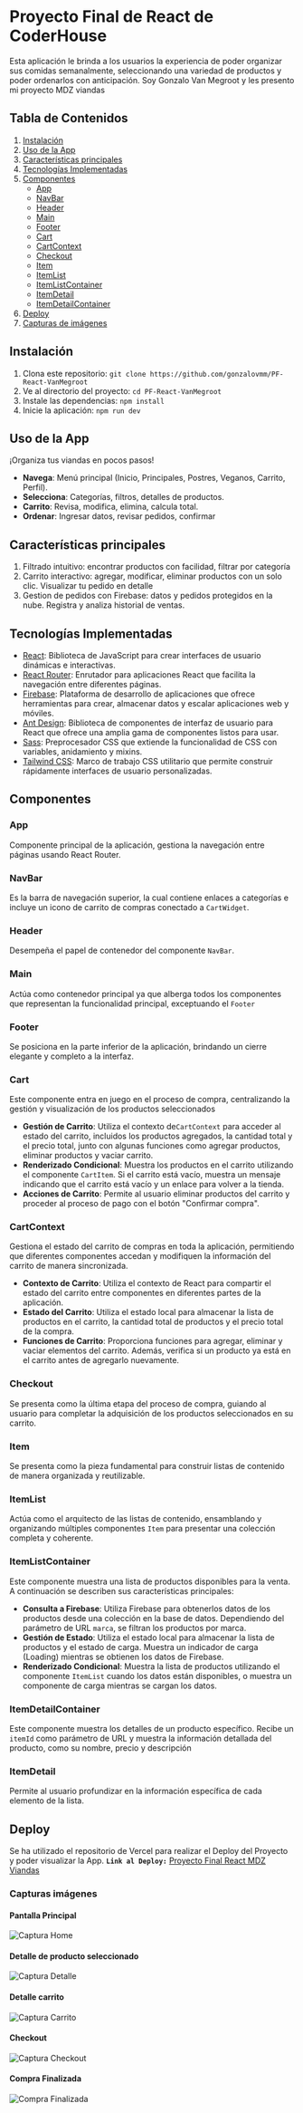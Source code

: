 # Proyecto Final de React de CoderHouse
Esta aplicación le brinda a los usuarios la experiencia de poder organizar sus comidas semanalmente, seleccionando una variedad de productos y poder ordenarlos con anticipación. Soy Gonzalo Van Megroot y les presento mi proyecto MDZ viandas
## Tabla de Contenidos

1. [Instalación](#instalación)
2. [Uso de la App](#uso)
3. [Características principales](#características)
4. [Tecnologías Implementadas](#tecnologías-utilizadas)
5. [Componentes](#componentes)
    - [App](#app)
    - [NavBar](#navbar)
    - [Header](#header)
    - [Main](#main)
    - [Footer](#footer)
    - [Cart](#cart)
    - [CartContext](#cartcontext)
    - [Checkout](#checkout)
    - [Item](#item)
    - [ItemList](#itemlist)
    - [ItemListContainer](#itemlistcontainer)
    - [ItemDetail](#itemdetail)
    - [ItemDetailContainer](#itemdetailcontainer)
6. [Deploy](#deploy)
7. [Capturas de imágenes](#capturas-de-imágenes)

## Instalación

1. Clona este repositorio: `git clone https://github.com/gonzalovmm/PF-React-VanMegroot`
2. Ve al directorio del proyecto: `cd PF-React-VanMegroot`
3. Instale las dependencias: `npm install`
4. Inicie la aplicación: `npm run dev`

## Uso de la App

¡Organiza tus viandas en pocos pasos!
- **Navega**: Menú principal (Inicio, Principales, Postres, Veganos, Carrito, Perfil).
- **Selecciona**: Categorías, filtros, detalles de productos.
- **Carrito**: Revisa, modifica, elimina, calcula total.
- **Ordenar**: Ingresar datos, revisar pedidos, confirmar

## Características principales

1. Filtrado intuitivo: encontrar productos con facilidad, filtrar por categoría
2. Carrito interactivo: agregar, modificar, eliminar productos con un solo clic. Visualizar tu pedido en detalle
3. Gestion de pedidos con Firebase: datos y pedidos protegidos en la nube. Registra y analiza historial de ventas.

## Tecnologías Implementadas
- [React](https://reactjs.org/): Biblioteca de JavaScript para crear interfaces de usuario dinámicas e interactivas.
- [React Router](https://reactrouter.com/): Enrutador para aplicaciones React que facilita la navegación entre diferentes páginas.
- [Firebase](https://firebase.google.com/): Plataforma de desarrollo de aplicaciones que ofrece herramientas para crear, almacenar datos y escalar aplicaciones web y móviles.
- [Ant Design](https://ant.design/): Biblioteca de componentes de interfaz de usuario para React que ofrece una amplia gama de componentes listos para usar.
- [Sass](https://sass-lang.com/): Preprocesador CSS que extiende la funcionalidad de CSS con variables, anidamiento y mixins.
- [Tailwind CSS](https://tailwindcss.com/): Marco de trabajo CSS utilitario que permite construir rápidamente interfaces de usuario personalizadas.

## Componentes

### App
Componente principal de la aplicación, gestiona la navegación entre páginas usando React Router.

### NavBar
Es la barra de navegación superior, la cual contiene enlaces a categorías e incluye un icono de carrito de compras conectado a `CartWidget`.

### Header
Desempeña el papel de contenedor del componente `NavBar`.

### Main 
Actúa como contenedor principal ya que alberga todos los componentes que representan la funcionalidad principal, exceptuando el `Footer`

### Footer
Se posiciona en la parte inferior de la aplicación, brindando un cierre elegante y completo a la interfaz.

### Cart
Este componente entra en juego en el proceso de compra, centralizando la gestión y visualización de los productos seleccionados
- **Gestión de Carrito**: Utiliza el contexto de`CartContext` para acceder al estado del carrito, incluidos los productos agregados, la cantidad total y el precio total, junto con algunas funciones como agregar productos, eliminar productos y vaciar carrito.
- **Renderizado Condicional**: Muestra los productos en el carrito utilizando el componente `CartItem`. Si el carrito está vacío, muestra un mensaje indicando que el carrito está vacío y un enlace para volver a la tienda.
- **Acciones de Carrito**: Permite al usuario eliminar productos del carrito y proceder al proceso de pago con el botón "Confirmar compra".

### CartContext
Gestiona el estado del carrito de compras en toda la aplicación, permitiendo que diferentes componentes accedan y modifiquen la información del carrito de manera sincronizada.
- **Contexto de Carrito**: Utiliza el contexto de React para compartir el estado del carrito entre componentes en diferentes partes de la aplicación.
- **Estado del Carrito**: Utiliza el estado local para almacenar la lista de productos en el carrito, la cantidad total de productos y el precio total de la compra.
- **Funciones de Carrito**: Proporciona funciones para agregar, eliminar y vaciar elementos del carrito. Además, verifica si un producto ya está en el carrito antes de agregarlo nuevamente.

### Checkout
Se presenta como la última etapa del proceso de compra, guiando al usuario para completar la adquisición de los productos seleccionados en su carrito.

### Item
Se presenta como la pieza fundamental para construir listas de contenido de manera organizada y reutilizable.

### ItemList
Actúa como el arquitecto de las listas de contenido, ensamblando y organizando múltiples componentes `Item` para presentar una colección completa y coherente.

### ItemListContainer
Este componente muestra una lista de productos disponibles para la venta. A continuación se describen sus características principales:
- **Consulta a Firebase**: Utiliza Firebase para obtenerlos datos de los productos desde una colección en la base de datos. Dependiendo del parámetro de URL `marca`, se filtran los productos por marca.
- **Gestión de Estado**: Utiliza el estado local para almacenar la lista de productos y el estado de carga. Muestra un indicador de carga (Loading) mientras se obtienen los datos de Firebase.
- **Renderizado Condicional**: Muestra la lista de productos utilizando el componente `ItemList` cuando los datos están disponibles, o muestra un componente de carga mientras se cargan los datos.

### ItemDetailContainer
Este componente muestra los detalles de un producto específico. Recibe un `itemId` como parámetro de URL y muestra la información detallada del producto, como su nombre, precio y descripción

### ItemDetail
Permite al usuario profundizar en la información específica de cada elemento de la lista.


## Deploy
Se ha utilizado el repositorio de Vercel para realizar el Deploy del Proyecto y poder visualizar la App.
**`Link al Deploy:`**
[Proyecto Final React MDZ Viandas](https://mdz-viandas-van-megroot.vercel.app/)

### Capturas imágenes

#### Pantalla Principal
![Captura Home](/public/Capturas/PantallaPrincipal.png)

#### Detalle de producto seleccionado
![Captura Detalle](/public/Capturas/Detalle.png)

#### Detalle carrito 
![Captura Carrito](/public/Capturas/Detalle%20Carrito.png)

#### Checkout
![Captura Checkout](/public/Capturas/Checkout.png)

#### Compra Finalizada
![Compra Finalizada](/public/Capturas/Confirmacion%20de%20compra.png)


